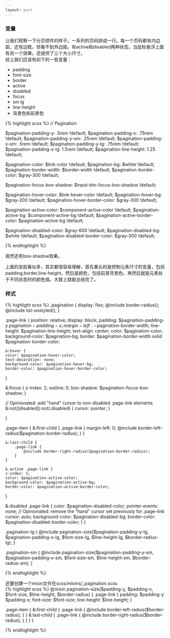 ```yaml
---
layout: post
---
```


### 变量
让我们观察一下分页控件的样子。一系列的页码排成一行。每一个页码都有内边距，还有边框，但看不到外边距。有active和disabled两种状态，当鼠标悬浮上面有另一个效果。还提供了三个大小尺寸。  
综上我们应该有如下的一些变量：
- padding
- font-size
- border
- active
- disabled
- focus
- sm lg
- line-height
- 背景色和前景色

{% highlight scss %}
// Pagination

$pagination-padding-y:              .5rem !default;
$pagination-padding-x:              .75rem !default;
$pagination-padding-y-sm:           .25rem !default;
$pagination-padding-x-sm:           .5rem !default;
$pagination-padding-y-lg:           .75rem !default;
$pagination-padding-x-lg:           1.5rem !default;
$pagination-line-height:            1.25 !default;

$pagination-color:                  $link-color !default;
$pagination-bg:                     $white !default;
$pagination-border-width:           $border-width !default;
$pagination-border-color:           $gray-300 !default;

$pagination-focus-box-shadow:       $input-btn-focus-box-shadow !default;

$pagination-hover-color:            $link-hover-color !default;
$pagination-hover-bg:               $gray-200 !default;
$pagination-hover-border-color:     $gray-300 !default;

$pagination-active-color:           $component-active-color !default;
$pagination-active-bg:              $component-active-bg !default;
$pagination-active-border-color:    $pagination-active-bg !default;

$pagination-disabled-color:         $gray-600 !default;
$pagination-disabled-bg:            $white !default;
$pagination-disabled-border-color:  $gray-300 !default;

{% endhighlight %}

竟然还有box-shadow效果。  

上面的变脸看似多，其实都很容易理解，首先重头的是控制元素尺寸的变量，包括padding,border,line-height，然后是颜色，包括前景背景色。再然后就是元素处于不同状态时的颜色值。大致上就能总结完了。  

### 样式
{% highlight scss %}
.pagination {
    display: flex;
    @include border-radius();
    @include list-unstyled();
}

.page-link {
    position: relative;
    display: block;
    padding: $pagination-padding-y $pagination-padding-x;    
    margin-left: -$pagination-border-width;
    line-height: $pagination-line-height;
    text-align: center;
    color: $pagination-color;
    background-color: $pagination-bg;
    border: $pagination-border-width solid $pagination-border-color;

    &:hover {
    color: $pagination-hover-color;
    text-decoration: none;
    background-color: $pagination-hover-bg;
    border-color: $pagination-hover-border-color;
  }

  &:focus {
    z-index: 2;
    outline: 0;
    box-shadow: $pagination-focus-box-shadow;
  }

  // Opinionated: add "hand" cursor to non-disabled .page-link elements
  &:not([disabled]):not(.disabled) {
    cursor: pointer;
  }

}

.page-item {
    &:first-child {
        .page-link {
            margin-left: 0;
            @include border-left-radius($pagination-border-radius);
        }
    }

    &:last-child {
        .page-link {
            @include border-right-radius($pagination-border-radius);
        }
    }

    &.active .page-link {
    z-index: 1;
    color: $pagination-active-color;
    background-color: $pagination-active-bg;
    border-color: $pagination-active-border-color;
  }

  &.disabled .page-link {
    color: $pagination-disabled-color;
    pointer-events: none;
    // Opinionated: remove the "hand" cursor set previously for .page-link
    cursor: auto;
    background-color: $pagination-disabled-bg;
    border-color: $pagination-disabled-border-color;
  }
}

.pagination-lg {
  @include pagination-size($pagination-padding-y-lg, $pagination-padding-x-lg, $font-size-lg, $line-height-lg, $border-radius-lg);
}

.pagination-sm {
  @include pagination-size($pagination-padding-y-sm, $pagination-padding-x-sm, $font-size-sm, $line-height-sm, $border-radius-sm);
}

{% endhighlight %}

还要创建一个mixin文件在scss/mixins/_pagination.scss  
{% highlight scss %}
@mixin pagination-size($padding-y, $padding-x, $font-size, $line-height, $border-radius) {
  .page-link {
    padding: $padding-y $padding-x;
    font-size: $font-size;
    line-height: $line-height;
  }

  .page-item {
    &:first-child {
      .page-link {
        @include border-left-radius($border-radius);
      }
    }
    &:last-child {
      .page-link {
        @include border-right-radius($border-radius);
      }
    }
  }
}

{% endhighlight %}